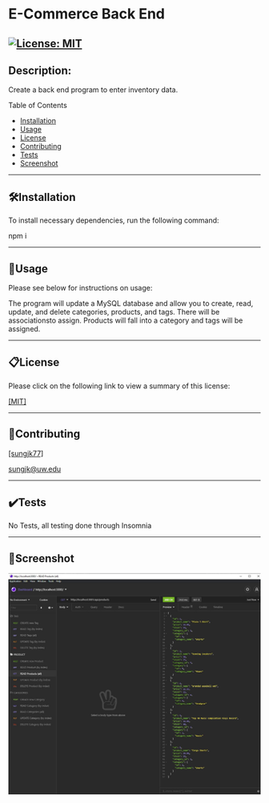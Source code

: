 # E-Commerce Back End
[![License: MIT](https://img.shields.io/badge/License-MIT-yellow.svg)](https://opensource.org/licenses/MIT)
------------
## Description:
Create a back end program to enter inventory data.

Table of Contents

- [Installation](##🛠️Installation)
- [Usage](##📐Usage)
- [License](##📋License)
- [Contributing](##📝Contributing)
- [Tests](##✔️Tests)
- [Screenshot](##📸Screenshot)

------------
## 🛠️Installation
To install necessary dependencies, run the following command:

npm i

------------
## 📐Usage
Please see below for instructions on usage:

The program will update a MySQL database and allow you to create, read, update, and delete categories, products, and tags.  There will be associationsto assign.  Products will fall into a category and tags will be assigned.

------------
## 📋License
Please click on the following link to view a summary of this license:

[ [MIT] ](https://opensource.org/licenses/MIT)

------------
## 📝Contributing

[ [sungjk77] ](https://github.com/sungjk77)


sungjk@uw.edu

------------
## ✔️Tests
No Tests, all testing done through Insomnia

------------
## 📸Screenshot
![alt text](https://raw.githubusercontent.com/sungjk77/hw13-E-Commerce-Back-End/main/Develop/assets/screenshot.JPG)